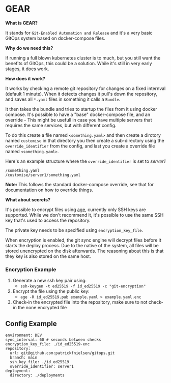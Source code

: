 # GEAR
**What is GEAR?**

It stands for `Git-Enabled Automation and Release` and it's a very basic GitOps system based on docker-compose files.

**Why do we need this?**

If running a full blown kubernetes cluster is to much, but you still want the benefits of GitOps, this could be a solution. While it's still in very early stages, it does work.

**How does it work?**

It works by checking a remote git repository for changes on a fixed internval (default 1 minute). When it detects changes it pull's down the repository, and saves all `*.yaml` files in something it calls a `Bundle`.

It then takes the bundle and tries to startup the files from it using docker compose. It's possible to have a "base" docker-compose file, and an override - This might be usefull in case you have multiple servers that requires the same services, but with different config.

To do this create a file named `<something.yaml>` and then create a dirctory named `customise` in that directory you then create a sub-directory using the `override_identifier` from the config, and last you create a override file named `<something.yaml>`.

Here's an example structure where the `override_identifier` is set to *server1*
```
/something.yaml
/customise/server1/something.yaml
```
**Note:** This follows the standard docker-compose override, see that for documentation on how to override things.

**What about secrets?**

It's possible to encrypt files using [age](https://github.com/FiloSottile/age/tree/main), currently only SSH keys are supported.
While we don't recommend it, it's possible to use the same SSH key that's used to access the repository.

The private key needs to be specified using `encryption_key_file`.

When encryption is enabled, the git sync engine will decrypt files before it starts the deploy process. Due to the native of the system, all files will be stored unencrypted on the disk afterwards. The reasoning about this is that they key is also stored on the same host.

### Encryption Example
  1) Generate a new ssh key pair using:
     - `ssh-keygen -t ed25519 -f id_ed25519 -c "git-encryption"`
  2) Encrypt the file using the public key:
     - `age -R id_ed25519.pub example.yaml > example.yaml.enc`
  3) Check-in the encrypted file into the repository, make sure to not check-in the none encrypted file

## Config Example
```
environment: DEV
sync_interval: 60 # seconds between checks
encryption_key_file: ./id_ed25519-enc
repository:
  url: git@github.com:patrickfnielsen/gitops.git
  branch: main
  ssh_key_file: ./id_ed25519
  override_identifier: server1
deployment:
  directory: ./deployments
```